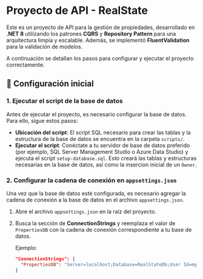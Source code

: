 # Proyecto de API - RealState

Este es un proyecto de API para la gestión de propiedades, desarrollado en **.NET 8** utilizando los patrones **CQRS** y **Repository Pattern** para una arquitectura limpia y escalable. Además, se implementó **FluentValidation** para la validación de modelos.

A continuación se detallan los pasos para configurar y ejecutar el proyecto correctamente.

## 🚀 Configuración inicial

### 1. Ejecutar el script de la base de datos

Antes de ejecutar el proyecto, es necesario configurar la base de datos. Para ello, sigue estos pasos:

- **Ubicación del script**: El script SQL necesario para crear las tablas y la estructura de la base de datos se encuentra en la carpeta `scripts/`.
- **Ejecutar el script**: Conéctate a tu servidor de base de datos preferido (por ejemplo, SQL Server Management Studio o Azure Data Studio) y ejecuta el script `setup-database.sql`. Esto creará las tablas y estructuras necesarias en la base de datos, así como la insercion inicial de un `Owner`.

### 2. Configurar la cadena de conexión en `appsettings.json`

Una vez que la base de datos esté configurada, es necesario agregar la cadena de conexión a la base de datos en el archivo `appsettings.json`.

1. Abre el archivo `appsettings.json` en la raíz del proyecto.
2. Busca la sección de **ConnectionStrings** y reemplaza el valor de `PropertiesDB` con la cadena de conexión correspondiente a tu base de datos.

   Ejemplo:

   ```json
   "ConnectionStrings": {
     "PropertiesDB": "Server=localhost;Database=RealStateDb;User Id=myusername;Password=mypassword;"
   }
   ```
